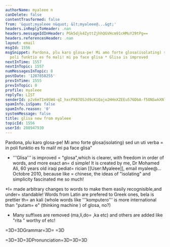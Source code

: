 ```yaml
---
authorName: myaleee n
canDelete: false
contentTrasformed: false
from: '&quot;myaleee n&quot; &lt;myaleee@...&gt;'
headers.inReplyToHeader: .nan
headers.messageIdInHeader: PGk5djk4ZyttZjhhQGVHcm91cHMuY29tPg==
headers.referencesHeader: .nan
layout: email
msgId: 1556
msgSnippet: Pardona, plu karo glosa-pe! Mi amo forte glosa(isolating) sed un uti verba  in
  poli funktio es fo mali! mi pa face glisa * Glisa is improved
nextInTime: 1557
nextInTopic: 1557
numMessagesInTopic: 8
postDate: '1287858255'
prevInTime: 1555
prevInTopic: 0
profile: myaleee
replyTo: LIST
senderId: p2v6mTIm9SW4-qI_hxcPX87OSJd9cK1Qajo2HHnXZEEu576DbA-f5ONSwkXNlU_15t2SrXxxMYjQV8VVQZrtLWw632TUXA
spamInfo.isSpam: false
spamInfo.reason: '0'
systemMessage: false
title: glisa new from myaleee
topicId: 1556
userId: 288947930
---
```


Pardona, plu karo glosa-pe!
Mi amo forte glosa(isolating) sed un uti verba =
 in poli funktio es fo mali!
mi pa face glisa"


* '''Glisa''' is improved =
"glosa",which is clearer, with freedom in order of words, and more exact an=
d simple! It is created by me,  Dr  Mohamed Ali, 60 years old  iraqi pediat=
rician [[User:Myaleee]], email  myalee@... Octobre 2010, because like =
chinese, the ideas of "isolating" and simplicity fascinated me so much!

*I=
 made arbitrary changes to words to make them easily recognisible,and under=
standable! Words from Latin are prefered to Greek ones, bela is prettier th=
an kali (whole words like '''komputero''' is more international than "putam=
e" (thinking machine ) of glosa, no?)
* Many suffixes are removed (ma,li,do=
,ka etc) and others are added like "rita " worthy of etc!

=3D=3DGrammar=3D=
=3D

=3D=3D=3DPronunciation=3D=3D=3D

<!--

*5 vowels like in Spanish and a=
re pronounced like English : fAther, cafE, machIne, mOre, lUnar.
*Diphthong=
s. Pronounce vowels separately.
*Consonants same as in English, except:
*C =
always like CH in English CHurCH.
*J like Y in Yes.
*G always lke Get.
*Q l=
ike English QU or KW.
*SC like English SH
=3D=3D=3Dpersonal Pronouns =3D=3D=
=3D
!English!! Glisa !! possessives
I  '''mi'''  '''mia'''
we  '''nos'''  '=
''nosa'''
Thou  '''tu'''  '''tua'''
you(pl.)  '''vos'''  '''vosa'''
He  '''=
il'''  '''ila'''
She  '''el'''  '''ela'''
Id  '''id'''  '''ida'''
they  '''=
ili  '''ilia'''
one(pron.)  '''on'''  '''ona'''
one another  '''alelo''' 
h=
imself,herself etc  '''aute'''  '''se'''
his((etc) own  '''sea'''
=3D=3D=3D=
Verbs=3D=3D=3D
In glisa, these articles indicate tense,mode and aspect of t=
he  verb:
'''Aj''' (pronounced "ai") placed anywhere =3D imperative: '''aj =
veni ili''' =3D let them come; '''tu e mi aj somni''': let me and you sleep=
.
'''pa'''  ia (past)
'''fu'''  va (future)
'''nu''' now
'''sio'''  would
'=
''du'''  continue doing
'''nu pa'''  already
'Most'' of verbs finish by '''=
i''', adjectives by '''a''', nouns by '''o''': e.g '''domo''' (house), '''k=
ano''' (dog),  '''facila''' =3D easy, '''amiko''' =3D friend.
=3D=3D=3D=3DS=
uffixes=3D=3D=3D=3D
* verb  + '''ta''' =3D adjective or participle:
** '''a=
mi ta matro''' =3D loving mother
** '''mi es studi ta''' =3D I am studying
=
* verb, nom + '''za''' =3D full of:
** '''studi za puero''' =3D studious bo=
y
** '''floro za''' =3Dfull of flowers
* verb , noun,or adjective + '''to''=
' =3D concept name
** '''la ami to''' =3D the love
** '''pluta to''' =3D ri=
chness
** '''la amiko to''' =3D friendship
* verb + '''te''' =3D adverb:
**=
 '''studi te''' =3D while studying
** '''ami te''' =3D with love
* verb  + =
'''dia''' =3D passive participle  (da):
** '''ami dia''' =3D loved one
** '=
''mia ami diafes''' =3Dmy beloved girls (suffixes are connected, the less t=
he better: '''mia ami dia puero (fes)'''my loved boyfriends(girls)
** '''fr=
akti dia''' =3D broken
* verb  + '''fi''' =3D become:
** '''frakti fi''' =
=3D get broken
* verb + '''zi''' =3D cause:
** '''trista zi'' =3D make sad
=

onklo: uncle
onklo fe: aunt
avo: grandpa
avo fe: grandma
sibo: brother
sib=
o fe: sister
yes/no questions  Qe... ? 
What/Which?       Qo? 
How many?   =
      Qo numero? qo multa
How much?         qo multa, qanto
How often?     =
   Qo freqa? 
Why? (cause)      Qoka? 
Where?            Qolo? 
What thing?=
       Qojo? 
Who?              Qope? 
How?              Qomode?; Komo? 
Wh=
en?             Qohoro?; Qodi? qotem?

=3D=3D=3D=3D prefixes=3D=3D=3D=3D

n=
o=3D opposive : no bela , no facila
dise (adverb): separate> dise vesti: un=
dress
exe : exe=3D pa : exe sponso=3D ex husband
semi: half : semi horo
ete=
 =3Ddiminutive ete ridi=3D smile, ete domo=3D small house, ete bela domo=3D=
 a house a little pretty
ege =3Dbig:  ege parli, ege domo, ege felica
tri: =
emo : one third, cento emo:one hundredth
opla: pro multa fi : bi opla=3Ddou=
ble, tri opla=3Dtreble, ok opla: kilo opla kronos:one thousand times
mise :=
 falsa :mise logi misunderstand
retre:  retre : retre veni
re: again :re fa=
ci 
stepa patro: step father
vice deputy: vice cefa:   deputy chief
re: aga=
in :re faci =3Ddo again

=3D=3D=3DExamples=3D=3D=3D
Past  '''Pa'''  '''Mi p=
a lekti la biblo.''' I have read the book.
continuant Past   '''Pa du'''  '=
''Mi pa du lekti la biblo.'''  I have been reading the book.
perfect  past =
 '''Pa ''' (old):  '''Mi pa  lekti la biblo.''' ihave read the book
Present=
  '''(nu)''' : '''Mi (nu) lekti la biblo.''' I read the book.
continuant  P=
resent '''Du''' : '''Mi du lekti la biblo.'''  I am reading the book.
perfe=
ct   Present  '''Nu pa''':  '''Mi nu pa lekti la biblo.''' I have read the =
book.
Future  '''Fu''':  '''Mi fu lekti la biblo.'''  I shall read the book=
.
near Future  '''Nu fu''':  '''Mi nu fu lekti la biblo.'''  I shall soon r=
ead the book.
perfect  Future '''Fu pa''':  '''Mi fu pa lekti la biblo.''' =
 I shall have read the book.
condit. '''Sio''':  '''Mi sio lekti la biblo..=
.'''  If I would read the book
imperative  '''aj!''' : '''Aj lekti!''' read=
!
'''Aj nos nu  lekti'''  let us read the book !
Nega  '''Ne''' : '''Mi ne =
lekti la biblo.'''  I do not read the book.
question  '''Qe''':  '''Qe el l=
ekti la biblo?''' Does she read the book?
passive  Partisciple '''dia''' : =
'''La biblo es lekti dia.'''  read(passive) ("dia" =3Dthrough, of  glosa ch=
anges to  '''tra''')
deveni  '''fi''' : la biblo lekti fi ex mi. This book =
is being read by me.
Infinitive   '''lekti'''  read
verbal noun : verb + ''=
'(to)''' : '''lekti to es bona'''  =3D reading is good  
=3D=3D=3DSuffixes=
=3D=3D=3D
* "ka", "bo", "fi", "va", "li", "ma" are eliminated, using comple=
te words instead, words like '''vaso''', '''kamero'''.
* '''jo''' =3D thing=
:
** '''vori jo''' =3D food
** '''vori jos''' =3D foods
* '''ajo''' (pronou=
nced as "aio") =3D thing
* '''lesa '''=3D sin: vidi lesa nonseeing.sightles=
s
** '''uci es bona ajo!'''
* '''rita''' (de "merita"):
** '''lekti rita bi=
blo''' =3D a book worth reading.
* '''vidi ritajos''' =3D '''ajos merita de=
 vidi! alo vidi rita ajos!'''
* '''bila''' =3D able
** '''vidi bila''' =3D =
 visible  
* '''lo''' =3D loko , general in sense
** '''studi lo''' =3D loc=
ation, room for study
* '''fa''' =3D plural:
** '''homi fa''' =3D humanity
=
* '''meko''' =3D apparatus:
** '''seki meko''' =3D knife
* names are male: =
forming female is by adding suffix "fe"
** '''sibo''' =3D brother, '''sibo =
fe''' =3Dsister
** '''filo''' =3D son, '''filo fe''' =3D daughter // "filo"=
 (in glosa "fibre")becomes '''filio'''
** '''tio''' =3D grandfather, '''tio=
 fe''' =3D grandmother
=3D=3D=3Dvarious Notes =3D=3D=3D
'''verbo''' =3D ver=
b , '''parolo''' =3D word, '''adjektivo''' =3D adjektive
"po co" > '''po te=
'''   afterwards
'''dei''' =3D   ("than")  '''ma pova dei''' =3D poorer tha=
n 
"plus co" > '''plus te'''  in addition
"homo co" > '''homo te'''  simila=
rly
"minus" > '''sin'''  '''sin domo''' =3Dhomeless
"Di mo" > '''saturdi'''=
, etc 
'''mon''' =3D un  '''mona''' =3D prima
'''bi''' =3D du  '''bia''' =
=3D du (ordinal)
'''bia krono''' =3D second time, "kron" as  suffix
'''tem'=
''  when
'''a il''', '''e ili''', '''ko ili'''  ('''a''', '''e''', '''o''' =
do not change to ad il etc)
use '''apreni''' =3D learn  (not "gene sko")
''=
'doci''' =3D teach  '''doci ro''' =3D man teacher
=3D=3D=3Dauxiliary Verbs =
=3D=3D=3D
'''debi'''  must
'''neci'''  need
'''lici'''  is permitted
'''pos=
i'''  is possible, posi ta =3Dpossible, posi te=3Dpossibly
'''poti'''  can
=
'''mori kori'''  accustomed to danse
'''voli'''  want, desire
'''ami'''  lo=
ve
'''gusti'''  like
'''gusto'''  taste, gusto fi=3D to taste
'''tendi'''  =
intende
'''feni'''  seem
'''proto fi, komensi'''  commense
'''prepari'''  p=
repare
'''duri'''  continue
'''stopi'''  stop
'''esperi'''  hope
'''tenti''=
'  take care
'''studi pe'''  studiant 
'''studi fe'''  studiant  female
'''=
studi ro'''  studiant  male
'''studi lo'''  school, bibliotheque
'''sko lo'=
''  school
'''biblo lo'''  bibliotheque
'''bibloboteco'''  library
'''malad=
a lo alo hospitalo''' hospital (from  "malada", '''do''' "building")
'''oku=
tego''  eyebrow (from '''tegu''' "covre", '''oku''' "oio")
'''agro lo'''  f=
arm (from '''agri''' "cultiva", '''lo''' =3D "location")
'''fago'''  food, =
fago fi =3D eat, fago zi=3D feed
'''vespero fago'''  dinner (from '''vesper=
a''' "sera", '''fago''' )
'''dejuni jo  '''  breakfast
'''dejuni'''  have  =
breakfast
=3D=3D=3DAdjetives=3D=3D=3D
Adjetives do not change  accordinga t=
heir names. they come before ore after name, end usually by a.
=3D=3D=3DDet=
erminants=3D=3D=3D
*'''La''' =3D "the". the indefinite article  "a" , "un" =
is unnecessary!
* '''femino''' =3D a woman
* '''la femino''' =3D the woman
=
*'''s''' for plural:
* '''mi ami la biblos''' =3DI love the books
* '''ula'=
'' =3D that
* '''ula gato''' =3D that cat
* '''ula gatos''' =3D these cats
=
* '''uci''' =3D this
* '''uci gato''' =3D this cat
* '''uci gatos''' =3D th=
ese cats
* '''ulas''' (pronoun) =3Dthose
* '''ucis''' =3D these
=3D=3D=3DAd=
verbs=3D=3D=3D
Usually, use '''te''' after adjective or verb to form  the a=
dverb:
* '''studi te''' =3D during study
* '''bela te''' =3D prettily
other=
 adverbs:
'''pokrona''' =3D late, pokrona te(av.) lately
* '''prekrona''' =
=3D early, prekrona te(av.)
* '''pa di''' =3D yesterday
* '''nu di''' =3D t=
oday (note that '''nuda''' =3D nude)
* '''fu di''' =3D tomorrow
* '''imedia=
''' =3D soon
* '''imedia te''' =3D soon
* '''krono''' =3D time, bi kronos, =
two times
* '''tempo''' =3D time
* '''dista''' =3D distant 
* '''mesa''' =
=3D media 
* '''nu''' =3D now
=3D=3D=3DConjunctives=3D=3D=3D
* '''akorda te=
''' =3D accordingly
* '''alelo''' =3D one the other 
* '''alo''' =3D or
* '=
''alo... alo''' =3D either... or
* '''alora''' =3D therefore
* '''anti te''=
' =3D still, although;'''klu te''' =3D although
* '''e''' =3D and
* '''fini=
 te''' =3D   finally
* '''hetera te''' =3D otherwise
* '''ja''' =3D yes
* '=
''no''' =3D no
* '''kaso te''' =3D in the case of 
* '''ko te''' =3D also
*=
 '''klu''' =3D even 
* '''ni... ni''' =3D neither... no
* '''pene''' =3D al=
most
* '''po te''' =3D afterwards; '''po ke''' =3Dafter( he goes..)
* '''po=
si''' =3D poti (verb ), '''posi ta''' =3D possible (adjective); '''posi te'=
'' possibly
* '''plus te''' =3D in addition
* '''qasi''' =3D like, similar
=
* '''sed''' =3Dbut
* '''si ne...''' =3D if not
* '''ne... si''' =3D if... n=
ot
* '''vice''' =3D instead

=3D=3D=3DCorrelatives=3D=3D=3D

The correlativ=
es in  glisa are placed like in  esperanto:
! !! '''qo''' !! '''uno''' !! '=
''ali''' !! '''panto''' !! '''nuli'''
thing '''jo'''  '''qojo''' =3D (what =
 thing)  '''unojo''' =3D something; (this, that) uci, ula  (any thing) '''a=
lijo'''  (every thing) pantojo  (nothing) nulijo
Person '''pe'''  '''qope''=
' > who  (somebody) '''unope'''  (any body) '''alipe'''; (any) '''ali pe'''=
  (all) '''panto'''  (none) > '''nuli pe'''
Location '''lo'''  '''qolo''' (=
where)  '''ula''', '''uci''','''unolo'''  (there, here , somewhere) '''lalo=
''', '''cilo'''; (anywhere) '''algalo'''  "to()"(a ) '''pantolo'''(everywhe=
re)  '''nulilo'''
Mode '''mode'''  like '''qomode'''  (in some mode) '''uno=
mode'''  (such a way) '''ucimode'''  (all modes) '''totamode'''  (in nuli m=
odo) > '''a no mode'''
cause '''kausa'''  because > '''pro ke'''; (why) '''=
qoka'''; (because) '''pro ke'''  (pro uno kauzo) '''unoka'''   ( tota kauza=
os) '''pantoka'''  (pro nuli kauzo) > '''nulika'''
Time '''krono'''  when >=
 '''qotem'''; (while) '''tem'''; (then) '''alikron'''  (ali horo,ali krono)=
 '''unokron'''   (every time) '''pantokron'''  (never) '''nulikron'''  
qua=
ntity  '''qanto'''  (qo)qanto (cuanto)  '''unoqanto'''; (so much ,so little=
 ) '''taliqanto''', '''talipusa'''  (so ..) 	'''pantoqanto'''  (tota) '''pa=
ntoqanto''' 
Cualia '''qali'''  '''(qo)qali''' (what type)  '''unoqali'''; =
(tal) '''taliqali'''  (alga) '''algaqali'''  (tota) '''pantoqali''' 
=3D=3D=
=3DPrepositions=3D=3D=3D
!! Glisa !! English !! Adverb !! 
'''ab'''  from (=
move)  
'''a'''  to (move)  
'''ana''' up  '''ana te'''  upword
'''anti''' =
 against, opposing  '''anti te'''    
'''de''' from  
'''dei'''  than   
''=
'dextro'''  to right of    
'''epi''' above  
'''ex'''  out / by  
'''in'''=
 in (move)  
'''infra'''  under  
'''inter'''  between  
'''intra'''  in  
=
'''ka'''  because 
'''kata'''  su (move)  
'''ko'''  with  
'''kontra'''  a=
gainst  
'''laevo'''  left  
'''sin'''  without  
'''a margina'''  to side =
 
'''para'''  asta  '''para te'''  esente a asta
'''per'''  by (instrumento=
)  
'''peri'''  sirke  
'''po'''  after  
'''pre'''  before  
'''pro'''  fo=
r  
'''proxi'''  near  proxi ta (adjetiv), proxi te  nearby
'''so'''  there=
fore  
'''supra'''  over  
'''tem'''  while  
'''topo'''  in place of  
'''=
tra'''  tra  
'''trans'''  tra, over  
'''ultra'''  beyond  
=3D=3D=3DNumbe=
rs=3D=3D=3D
! number !! English !! glisa
0  zero  '''nuli/zero'''
1  one  '=
''mon'''
2  two  '''bi'''
3  three  '''tri'''
4  four  '''tetri'''
5  five =
 '''penti'''
6  six  '''sixi'''
7  seven  '''septi'''
8  eight  '''okti'''
=
9  nine  '''noni'''
10 ten  '''dek'''
11 eleven  '''dekmon'''
12  twelve  '=
''dekbi'''
20  twenty    '''bidek'''
22  twenty two  '''bidekbi'''
100  hun=
dred  '''cento'''
101  hundred one  '''centomon '''
1.000  thousand  '''(mo=
n)kilo'''
1.000.000  milion  '''(mon)milion '''
Qestios
yes/no questions  Q=
e... ? 
What/Which?       Qo? 
How many?    How much?    qanto
How often?  =
      Qofreqe? 
Why? (cause)      Qoka? 
Why? (intent)     Qote? 
Where?   =
         Qolo? 
What thing?       Qojo? 
Who?              Qope? 
How?     =
         Qomode?; Komo? 
When?             Qohoro?; Qodi? 
=3D=3D=3D=3D=3D=
=3D=3D=3D=3D=3D=3D=3D=3D=3D=3D=3D=3D=3D=3D=3D=3D=3D=3D=3D=3D
Jon: Papa, mi =
voli gami Susan, nosa amiko fe en para ta domi!
Patro: Nulitem! Ka mi prekr=
on habi ami ta relato ko ela matro! El es tua sibo fe!
Jon: Seqi te, mi sio=
 gami Mary, nosa hetera para ta amiko fe!
Patro: Nulimode!! Plus te, mi pre=
kron te habi ami ta relato ko ela matro! Mi peniti, el anke es tua sibo fe!=

Jon pa kini a sea matro, e pa dici trista te: Papa pa refusi gami zi mi ko=
 Mary alo Susan, ka ili bi es mia sibo fes!
Matro: Aj es felica! Tu poti ga=
mi alife qi tu desiri! Ka reala te, papa ne es tua patro

Citi jos de Shake=
speare

translati ex myaleee
* Eufamo! Eufamo! A! Mi pa losi mia eufamo! Mi=
 pa losi la maxi granda de mia aute, ka la resta jo solita te es zoa ta!
* =
Qoka! so, la mundo es mia ostro qi mi fu aperi ko spato.
* Nos kausti la ra=
dio jos de di.
* Uci es la kurta e la longa de id.
* pusi jubila to e bona-=
veni to granda sio krei felica celebro .
* Felica to e aktiva to faci la ho=
ras feni kurta.
* Exkusi to freqa pro ero faci la ero ma mala .
* O civila =
fe, ne doci tua labios de depresi, ka ili krei fi pro besi e ne pro tali de=
presi to!
* Mi konsideri la mundo kom skeno lo, epi qi on debi akti uno rol=
o, e mia rolo es fo trista!
* La kefo qi porti la korono kli anxi te!
* Ami=
 to es vidi lesa!
* singu oku negoti pro sea aute e ne fidi a ali agento.
*=
 La vino stimuli la desiri to sed id turbi la akti to!
* La diablo poti cit=
i la biblo sankta pro aute tende!
* Ne tenti temgeni de alo temdoni a tua a=
miko, ka tu sio losi ambi la ajo e tua amiko.
* E la pusa studi-ro repti le=
nta te sin voli to a sko lo plori te, ko sea paketo e sea faco ko la radi j=
os de matino .
* Tu sio es tali modesta kom jelo, tali puri kom nevo, sed t=
u ne fu eviti la skandalo.
* Tem trista jos veni, ili veni ne kom spios ind=
ivido ta, sed in armeos.
* Tempestos oscili la klora ami rita blastos de ma=
jo.
* Mi fo desiri ke nos sio es ma bona aliena pes.
* A! Si mi pa seqe la =
artos!
* Aj vesti aute ko virtuo si tu ne posesi id .
* Aj klami "Destrui"!=
 e aj expedi ab la kanos de milito!
* Nos veni pro geni id qi habi in aute =
nuli profito excepte la nimo, la peco de teritorio.
=3D=3D=3D=3D=3D=3D=3D=
=3D=3D=3D=3D

Enigmos de Existo
da Lubnana Poeto Ilia Abu Madi

translati e=
x myaleee

Mi pa veni ne ski de qolo
Sed mi pa veni
E mi pa vidi uno vio an=
te mi
Epi qo mi pa du gresi.
Mi dura gresi vole ne vole
Qomode mi pa veni? =
Qomode mi pa vidi mia vio?
mi ne ski!

Qe mi es palea alo neo in uci existo=
?
Qe mi es liba pe alo sklavo in katenos?
Qe mi duci aute in bio to alo
Mi =
du es duci dia?
Mi fo desiri ski, sed regreti te
Mi ne ski!

Mia vio? Qomod=
e es mia vio?
Qe id es kurta alo longa?
Qe mi deskendi a infra alo askendi =
a ana?
Alo kadi a infra de fundo?
Alo ambi mi e mia vio du stopi tem la mun=
do kursi?
Mi ne ski!

Qolo es mia trista to e mia ridi to
Tem mi pa es juva=
 puero
Qolo es mia ignori to e mia alegri to
Tem mi pa es pusa e gluka babi=
o?
Qolo es mia sonios qi semper du seqi mi?
Ili panto pa vanesci! Sed qomod=
e vanesci ?
Mi ne ski!

O Maro mega! Komo mi, tu habi areno e perlo
Sed tu =
habi nuli umbro
E mi habi umbro epi geo!
E tu ne habi cerebro, e mi es fo s=
ofia
So qoka tu vive permana te e mi mori ab??!
Mi ne ski!
=3D=3D=3D=3D=3D=
=3D=3D=3D=3D=3D=3D=3D=3D
God must love stupid people. He mae SO many.
Teo s=
ura te ami stupida personos! El pa krei tali poli de ili!

Always borrow mo=
ney from a pessimist. He won't expect it back.
Panto tem, temgeni valuto ex=
 pesimista pe! Il no fu expekti a re geni id itera te!

A clear conscience =
is usually the sign of a ba memory.
Mori te, pura konsienso sio indiki mala=
 memo!

Never get into fights with ugly people, they have nothing to lose.
=
Semper no kombati ko stupida persono! Il habi nuli jo pro losi!

Artificial=
 intelligence is no match for natural stupidity.
Natura stupida to es ma fo=
rta dei artifica inteliga to  !



